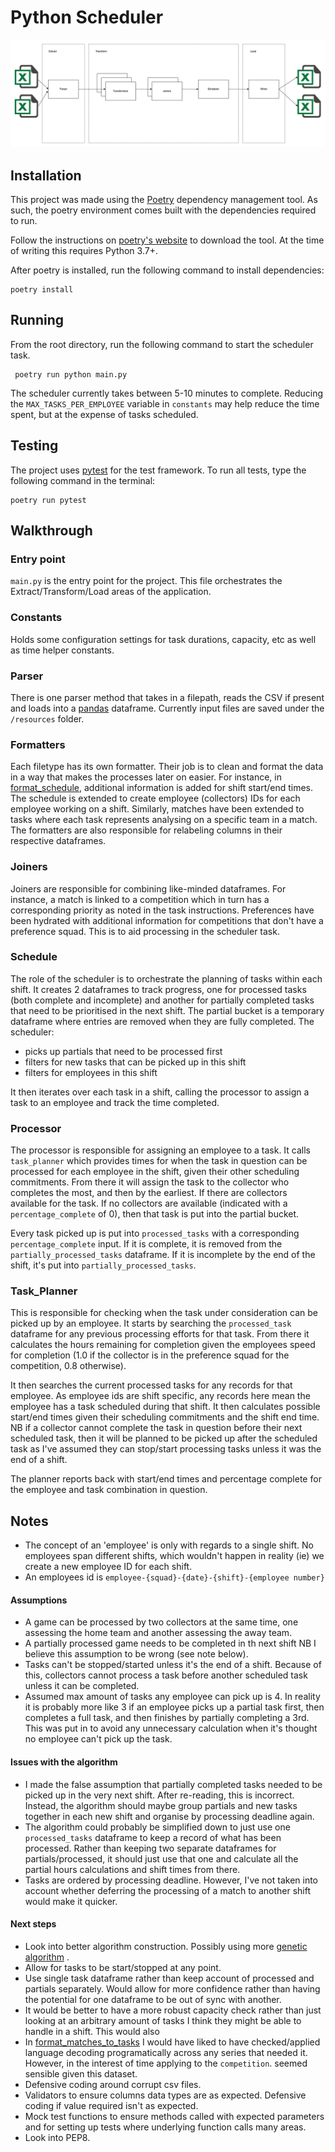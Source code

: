# Python Scheduler

![Diagram](documentation/scheduler.png) <!-- .element height="50%" width="50%" -->

## Installation

This project was made using the [Poetry](https://python-poetry.org/docs/basic-usage/) dependency management tool.
As such, the poetry environment comes built with the dependencies required to run.

Follow the instructions on [poetry's website](https://python-poetry.org/docs/) to download the tool. At the time of
writing this requires Python 3.7+.

After poetry is installed, run the following command to install dependencies:

```
poetry install 
```

## Running

From the root directory, run the following command to start the scheduler task.

```
 poetry run python main.py                                              
```

The scheduler currently takes between 5-10 minutes to complete. Reducing the `MAX_TASKS_PER_EMPLOYEE` variable
in `constants` may help reduce the time spent, but at the expense of tasks scheduled.

## Testing

The project uses [pytest](https://docs.pytest.org/en/7.2.x/) for the test framework.
To run all tests, type the following command in the terminal:

```
poetry run pytest                               
```

## Walkthrough

### Entry point

`main.py` is the entry point for the project. This file orchestrates the Extract/Transform/Load areas of the
application.

### Constants

Holds some configuration settings for task durations, capacity, etc as well as time helper constants.

### Parser

There is one parser method that takes in a filepath, reads the CSV if present and loads into
a [pandas](https://pandas.pydata.org/) dataframe. Currently input files are saved under the `/resources` folder.

### Formatters

Each filetype has its own formatter. Their job is to clean and format the data in a way that makes the processes later
on easier.
For instance, in [format_schedule](src/formatters/format_schedule.py), additional information is added for shift
start/end
times.
The schedule is extended to create employee (collectors) IDs for each employee working on a shift. Similarly, matches
have been extended to tasks where each task represents analysing on a specific team in a match.
The formatters are also responsible for relabeling columns in their respective dataframes.

### Joiners

Joiners are responsible for combining like-minded dataframes. For instance, a match is linked to a competition which in
turn has a corresponding priority as noted in the task instructions. Preferences have been hydrated with additional
information for competitions that don't have a preference squad. This is to aid processing in the scheduler task.

### Schedule

The role of the scheduler is to orchestrate the planning of tasks within each shift. It creates 2 dataframes to track
progress, one for processed tasks (both complete and incomplete) and another for partially completed tasks that need to
be prioritised in the next shift. The partial bucket is a temporary dataframe where entries are removed when they are
fully completed. The scheduler:

* picks up partials that need to be processed first
* filters for new tasks that can be picked up in this shift
* filters for employees in this shift

It then iterates over each task in a shift, calling the processor to assign a task to an employee and track the time
completed.

### Processor

The processor is responsible for assigning an employee to a task. It calls `task_planner` which provides times for when
the
task in question can be processed for each employee in the shift, given their other scheduling
commitments. From there it will assign the task to
the collector who completes the most, and then by the earliest. If there are collectors available for the task. If no
collectors are available (indicated with a `percentage_complete` of 0), then that task is put into the partial bucket.

Every task picked up is put into `processed_tasks` with a corresponding `percentage_complete` input. If it is complete,
it is removed from the `partially_processed_tasks` dataframe. If it is incomplete by the end of the shift, it's put
into `partially_processed_tasks`.

### Task_Planner

This is responsible for checking when the task under consideration can be picked up by an employee. It starts by
searching
the `processed_task` dataframe for any previous processing efforts for that task. From there it calculates the hours
remaining for completion given the employees speed for completion (1.0 if the collector is in the preference squad for
the competition, 0.8 otherwise).

It then searches the current processed tasks for any records for that employee. As employee ids are shift specific, any
records here mean the employee has a task scheduled during that shift. It then calculates possible start/end times given
their scheduling commitments and the shift end time. NB if a collector cannot complete the task in question before their
next scheduled task, then it will be planned to be picked up after the scheduled task as I've assumed they can
stop/start processing tasks unless it was the end of a shift.

The planner reports back with start/end times and percentage complete for the employee and task combination in question.

## Notes

* The concept of an 'employee' is only with regards to a single shift. No employees span different shifts, which
  wouldn't happen in reality (ie) we create a new employee ID for each shift.
* An employees id is `employee-{squad}-{date}-{shift}-{employee number}`

#### Assumptions

* A game can be processed by two collectors at the same time, one assessing the home team and another assessing the away
  team.
* A partially processed game needs to be completed in th next shift NB I believe this assumption to be wrong (see note
  below).
* Tasks can't be stopped/started unless it's the end of a shift. Because of this, collectors cannot process a task
  before another scheduled task unless it can be completed.
* Assumed max amount of tasks any employee can pick up is 4. In reality it is probably more like 3 if an employee picks
  up a partial task first, then completes a full task, and then finishes by partially completing a 3rd. This was put in
  to avoid any unnecessary calculation when it's thought no employee can't pick up the task.

#### Issues with the algorithm

* I made the false assumption that partially completed tasks needed to be picked up in the very next shift. After
  re-reading, this is incorrect. Instead, the algorithm should maybe group partials and new tasks together in each new
  shift and organise by processing deadline again.
* The algorithm could probably be simplified down to just use one `processed_tasks` dataframe to keep a record of what
  has been processed. Rather than keeping two separate dataframes for partials/processed, it should just use that one
  and calculate all the partial hours calculations and shift times from there.
* Tasks are ordered by processing deadline. However, I've not taken into account whether deferring the processing of a
  match to another shift would make it quicker.

#### Next steps

* Look into better algorithm construction. Possibly using
  more [genetic algorithm](https://en.wikipedia.org/wiki/Genetic_algorithm_scheduling#:~:text=To%20apply%20a%20genetic%20algorithm,start%20time%20represents%20a%20gene.)
  .
* Allow for tasks to be start/stopped at any point.
* Use single task dataframe rather than keep account of processed and partials separately. Would allow for more
  confidence rather than having the potential for one dataframe to be out of sync with another.
* It would be better to have a more robust capacity check rather than just looking at an arbitrary amount of tasks I
  think they might be able to handle in a shift. This would also
* In [format_matches_to_tasks](src/formatters/format_matches.py) I would have liked to have checked/applied language
  decoding programatically across any series that needed it. However, in the interest of time applying to
  the `competition`.
  seemed sensible given this dataset.
* Defensive coding around corrupt csv files.
* Validators to ensure columns data types are as expected. Defensive coding if value required isn't as expected.
* Mock test functions to ensure methods called with expected parameters and for setting up tests where underlying
  function calls many areas.
* Look into PEP8.